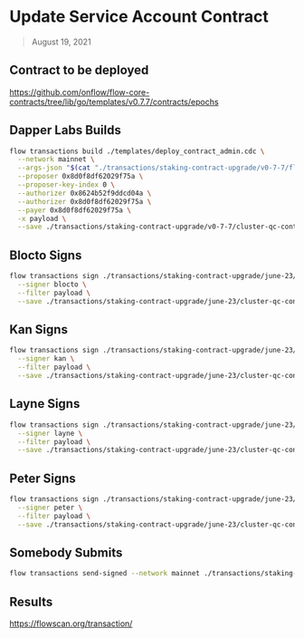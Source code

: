 # Update Service Account Contract

> August 19, 2021

## Contract to be deployed

https://github.com/onflow/flow-core-contracts/tree/lib/go/templates/v0.7.7/contracts/epochs

## Dapper Labs Builds

```sh
flow transactions build ./templates/deploy_contract_admin.cdc \
  --network mainnet \
  --args-json "$(cat "./transactions/staking-contract-upgrade/v0-7-7/flow-dkg-staking-arguments.json")" \
  --proposer 0x8d0f8df62029f75a \
  --proposer-key-index 0 \
  --authorizer 0x8624b52f9ddcd04a \
  --authorizer 0x8d0f8df62029f75a \
  --payer 0x8d0f8df62029f75a \
  -x payload \
  --save ./transactions/staking-contract-upgrade/v0-7-7/cluster-qc-contract-deployment-v0-7-7-unsigned.rlp
```

## Blocto Signs

```sh
flow transactions sign ./transactions/staking-contract-upgrade/june-23/cluster-qc-contract-deployment-v0-7-7-unsigned.rlp \
  --signer blocto \
  --filter payload \
  --save ./transactions/staking-contract-upgrade/june-23/cluster-qc-contract-deployment-v0-7-7-sig-1.rlp
```

## Kan Signs

```sh
flow transactions sign ./transactions/staking-contract-upgrade/june-23/cluster-qc-contract-deployment-v0-7-7-sig-1.rlp \
  --signer kan \
  --filter payload \
  --save ./transactions/staking-contract-upgrade/june-23/cluster-qc-contract-deployment-v0-7-7-sig-2.rlp
```

## Layne Signs

```sh
flow transactions sign ./transactions/staking-contract-upgrade/june-23/cluster-qc-contract-deployment-v0-7-7-sig-2.rlp \
  --signer layne \
  --filter payload \
  --save ./transactions/staking-contract-upgrade/june-23/cluster-qc-contract-deployment-v0-7-7-sig-3.rlp
```

## Peter Signs

```sh
flow transactions sign ./transactions/staking-contract-upgrade/june-23/cluster-qc-contract-deployment-v0-7-7-sig-3.rlp \
  --signer peter \
  --filter payload \
  --save ./transactions/staking-contract-upgrade/june-23/cluster-qc-contract-deployment-v0-7-7-sig-complete.rlp
```


## Somebody Submits

```sh
flow transactions send-signed --network mainnet ./transactions/staking-contract-upgrade/june-23/cluster-qc-contract-deployment-v0-7-7-sig-complete.rlp
```

## Results

https://flowscan.org/transaction/
